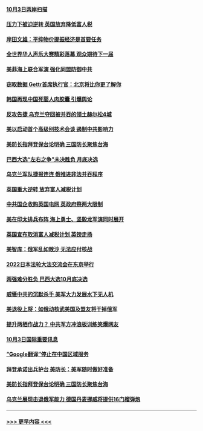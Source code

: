#### [10月3日两岸扫描](../pages/prog202/a103543012.md?t=10041001) 
#### [压力下被迫逆转 英国放弃降低富人税](../pages/prog202/a103543027.md?t=10041001) 
#### [岸田文雄：平抑物价提振经济是首要任务](../pages/prog202/a103543007.md?t=10041001) 
#### [全世界华人声乐大赛精彩落幕 观众期待下一届](../pages/prog202/a103543020.md?t=10041001) 
#### [美菲海上联合军演 强化同盟防御中共](../pages/prog202/a103543005.md?t=10041001) 
#### [窃取数据  Gettr首席执行官：北京将比你更了解你](../pages/prog202/a103542910.md?t=10041001) 
#### [韩国再现中国死婴人肉胶囊 引爆舆论](../pages/prog202/a103542898.md?t=10041001) 
#### [反攻告捷 乌克兰夺回被并吞的领土赫尔松4城](../pages/prog202/a103542815.md?t=10041001) 
#### [美以启动首个高级别技术会谈 遏制中共影响力](../pages/prog202/a103542873.md?t=10041001) 
#### [美防长指拜登保台论明确 三国防长聚焦台海](../pages/prog202/a103542823.md?t=10041001) 
#### [巴西大选“左右之争”未决胜负 月底决选](../pages/prog202/a103542829.md?t=10041001) 
#### [乌克兰军队捷报连连 俄推进非法并吞程序](../pages/prog202/a103542825.md?t=10041001) 
#### [英国重大逆转 放弃富人减税计划](../pages/prog202/a103542827.md?t=10041001) 
#### [中共国企收购英国电网 英政府祭两大限制](../pages/prog202/a103542714.md?t=10041001) 
#### [美在印太排兵布阵 海上勇士、坚毅龙军演同时展开](../pages/prog202/a103542699.md?t=10041001) 
#### [英国宣布取消富人减税计划 英镑走扬](../pages/prog202/a103542688.md?t=10041001) 
#### [美智库：俄军乱如散沙 无法应付核战](../pages/prog202/a103542672.md?t=10041001) 
#### [2022日本法轮大法交流会在东京举行](../pages/prog202/a103542577.md?t=10041001) 
#### [两强难分胜负 巴西大选10月底决选](../pages/prog202/a103542574.md?t=10041001) 
#### [威慑中共的沉默杀手 美军大力发展水下无人机](../pages/prog202/a103542599.md?t=10041001) 
#### [美退役上将：如俄动核武美国及盟友将干掉俄军](../pages/prog202/a103542591.md?t=10041001) 
#### [提升两栖作战力？ 中共军方冲浪板训练笑爆网友](../pages/prog202/a103542586.md?t=10041001) 
#### [10月3日国际重要讯息](../pages/prog202/a103542564.md?t=10041001) 
#### [“Google翻译”停止在中国区域服务](../pages/prog202/a103542515.md?t=10041001) 
#### [拜登承诺出兵护台 美防长：美军随时做好准备](../pages/prog202/a103542527.md?t=10041001) 
#### [美防长指拜登保台论明确 三国防长聚焦台海](../pages/prog202/a103542473.md?t=10041001) 
#### [乌克兰展现击退俄军能力 德国丹麦挪威将提供16门榴弹炮](../pages/prog202/a103542460.md?t=10041001) 

----
#### [ >>> 更早内容 <<< ](../indexes/prog202-earlier.md)
